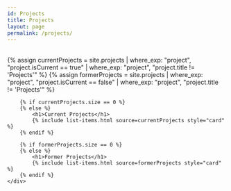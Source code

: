 ```yaml
---
id: Projects
title: Projects
layout: page
permalink: /projects/
---
```


<br />
<div class="columns is-multiline">
    <div class="column is-12">
        {% assign currentProjects = site.projects | where_exp: "project", "project.isCurrent == true" | where_exp: "project", "project.title != 'Projects'" %}
        {% assign formerProjects = site.projects  | where_exp: "project", "project.isCurrent == false" | where_exp: "project", "project.title != 'Projects'" %}

        {% if currentProjects.size == 0 %}
        {% else %}
            <h1>Current Projects</h1>
            {% include list-items.html source=currentProjects style="card" %}
        {% endif %}

        {% if formerProjects.size == 0 %}
        {% else %}
            <h1>Former Projects</h1>
            {% include list-items.html source=formerProjects style="card" %}
        {% endif %}
    </div>
</div>
